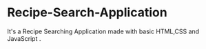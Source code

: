 # Recipe-Search-Application

It's a Recipe Searching Application made with basic HTML,CSS and JavaScript .
